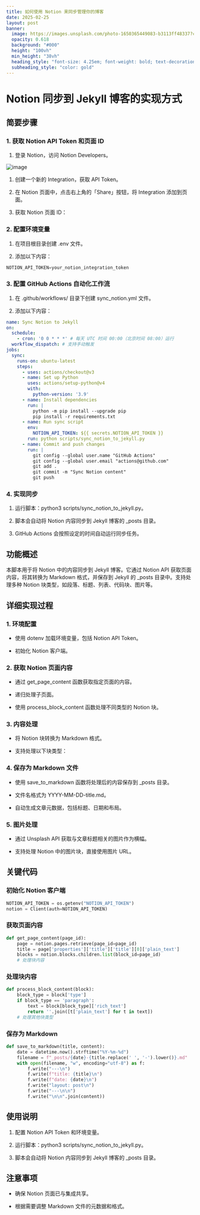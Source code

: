 ```yaml
---
title: 如何使用 Notion 来同步管理你的博客
date: 2025-02-25
layout: post
banner:
  image: https://images.unsplash.com/photo-1650365449083-b3113ff48337?crop=entropy&cs=tinysrgb&fit=max&fm=jpg&ixid=M3w2OTIwMzJ8MHwxfHJhbmRvbXx8fHx8fHx8fDE3NDA0NzE5MTV8&ixlib=rb-4.0.3&q=80&w=1080
  opacity: 0.618
  background: "#000"
  height: "100vh"
  min_height: "38vh"
  heading_style: "font-size: 4.25em; font-weight: bold; text-decoration: underline"
  subheading_style: "color: gold"
---
```


# Notion 同步到 Jekyll 博客的实现方式

## 简要步骤

### 1. 获取 Notion API Token 和页面 ID

1. 登录 Notion，访问 Notion Developers。

![image](https://prod-files-secure.s3.us-west-2.amazonaws.com/a7a0cc5a-89b9-4cda-8686-1fba0ca52f40/d19c1afe-dea5-4312-9333-786b0ba83054/image.png?X-Amz-Algorithm=AWS4-HMAC-SHA256&X-Amz-Content-Sha256=UNSIGNED-PAYLOAD&X-Amz-Credential=ASIAZI2LB466ZPBDR7E6%2F20250225%2Fus-west-2%2Fs3%2Faws4_request&X-Amz-Date=20250225T082515Z&X-Amz-Expires=3600&X-Amz-Security-Token=IQoJb3JpZ2luX2VjEAgaCXVzLXdlc3QtMiJHMEUCIQCyp83zp2vJbogbyWcxqAYP%2Fdc%2FRWoP2Munbtrf652MuAIgKBxdRsZ0TI0l6hHgMjgGJsct5qmEPc10vJUvOleOfskq%2FwMIQRAAGgw2Mzc0MjMxODM4MDUiDMbXgqlDP6BBA6Xd7ircA4XMf9kpnG4m%2FpdMRs6hX5GBSPQ%2BntwdRBkEOXiFM4FwZsRvnDx4ppN2AFfkNjEsjM%2B3yhya1Np%2FgZqxs1wgDo1SwODgLPx8OrlnxfebYrM%2F7crg4FcZqHsmnDuFvDUzeJkpyvXfGVnYadjTfKRr4VCC2KQmiI1Gol14kWlC9zHrhbeOJGj1ER9BN8vIQKCkQ%2Fq06nGIMMd7bsv%2FbW3czdYEaztzZeFoWoKD1QXvLbXfi%2BEN6IGavvQodEiq5vcJXIbtSSqOq5XlH7FuSUTXCsabvo0BKc%2B5UbGesUzdhPfoUEvfHC4NnX82pqoYztSQFIDbtO84C6OUcSIr4fNfFpy4T3R63PaYndKDO39F2LQeHd%2F4H5L5%2FZztRpB%2F4uphVa6L90HWSCxXd%2FcaZTpFc%2BpN5QGJlLEJIWCeIcPj3RwWPH69p%2F0L5uprTbc1UO2M34y8LB%2FltyoOHwFCY6gO31l1%2FkDESGjZwtxeS6ep11DqjvXd0jV23M%2BpNxDZuG0AxTiWdnoPuAa5YDovKgR2EnXRlTQGkwfrqYef5eNmEK4OlketVvd3DBXXnlpYqYk%2B3mQOPtmkFO2XWKBVYv2KOIRgN5PW3zZZB4KYSIMWnJ9lq6F1iKd21I25F%2F7KMJro9b0GOqUBXbc7QRxBXg52TdYPDm4dK%2FLMoJ8COjOJMzGOLHWyB%2FBlsUTwOj8HuH6IwNIERyIeuMrcQ39n%2Bz2w7nOujrg93G97AFJcxmDHxuYLjN0oinxcUodU82svfeWqnPjls1XVL1d%2B%2FVdrY2WH2W%2FfC9KHbnluNhatXvLSKjYy0upGH1F%2FHIbUGXIgCg8h9eHHT33nbG%2BDSBnWmrEpmifjCd2EivnO9zSX&X-Amz-Signature=97bfb0bf352387ee9f9818c235bd3663a8d7251b8c20af54bce029279eb42625&X-Amz-SignedHeaders=host&x-id=GetObject)

1. 创建一个新的 Integration，获取 API Token。

1. 在 Notion 页面中，点击右上角的「Share」按钮，将 Integration 添加到页面。

1. 获取 Notion 页面 ID：


### 2. 配置环境变量

1. 在项目根目录创建 .env 文件。

1. 添加以下内容：

```javascript
NOTION_API_TOKEN=your_notion_integration_token
```

### 3. 配置 GitHub Actions 自动化工作流

1. 在 .github/workflows/ 目录下创建 sync_notion.yml 文件。

1. 添加以下内容：

```yaml
name: Sync Notion to Jekyll
on:
  schedule:
    - cron: '0 0 * * *' # 每天 UTC 时间 00:00（北京时间 08:00）运行
  workflow_dispatch: # 支持手动触发
jobs:
  sync:
    runs-on: ubuntu-latest
    steps:
      - uses: actions/checkout@v3
      - name: Set up Python
        uses: actions/setup-python@v4
        with:
          python-version: '3.9'
      - name: Install dependencies
        run: |
          python -m pip install --upgrade pip
          pip install -r requirements.txt
      - name: Run sync script
        env:
          NOTION_API_TOKEN: ${{ secrets.NOTION_API_TOKEN }}
        run: python scripts/sync_notion_to_jekyll.py
      - name: Commit and push changes
        run: |
          git config --global user.name "GitHub Actions"
          git config --global user.email "actions@github.com"
          git add .
          git commit -m "Sync Notion content"
          git push
```

### 4. 实现同步

1. 运行脚本：python3 scripts/sync_notion_to_jekyll.py。

1. 脚本会自动将 Notion 内容同步到 Jekyll 博客的 _posts 目录。

1. GitHub Actions 会按照设定的时间自动运行同步任务。

## 功能概述

本脚本用于将 Notion 中的内容同步到 Jekyll 博客。它通过 Notion API 获取页面内容，将其转换为 Markdown 格式，并保存到 Jekyll 的 _posts 目录中。支持处理多种 Notion 块类型，如段落、标题、列表、代码块、图片等。

## 详细实现过程

### 1. 环境配置

- 使用 dotenv 加载环境变量，包括 Notion API Token。

- 初始化 Notion 客户端。

### 2. 获取 Notion 页面内容

- 通过 get_page_content 函数获取指定页面的内容。

- 递归处理子页面。

- 使用 process_block_content 函数处理不同类型的 Notion 块。

### 3. 内容处理

- 将 Notion 块转换为 Markdown 格式。

- 支持处理以下块类型：


### 4. 保存为 Markdown 文件

- 使用 save_to_markdown 函数将处理后的内容保存到 _posts 目录。

- 文件名格式为 YYYY-MM-DD-title.md。

- 自动生成文章元数据，包括标题、日期和布局。

### 5. 图片处理

- 通过 Unsplash API 获取与文章标题相关的图片作为横幅。

- 支持处理 Notion 中的图片块，直接使用图片 URL。

## 关键代码

### 初始化 Notion 客户端

```python
NOTION_API_TOKEN = os.getenv("NOTION_API_TOKEN")
notion = Client(auth=NOTION_API_TOKEN)
```

### 获取页面内容

```python
def get_page_content(page_id):
    page = notion.pages.retrieve(page_id=page_id)
    title = page['properties']['title']['title'][0]['plain_text']
    blocks = notion.blocks.children.list(block_id=page_id)
    # 处理块内容
```

### 处理块内容

```python
def process_block_content(block):
    block_type = block['type']
    if block_type == 'paragraph':
        text = block[block_type]['rich_text']
        return ''.join([t['plain_text'] for t in text])
    # 处理其他块类型
```

### 保存为 Markdown

```python
def save_to_markdown(title, content):
    date = datetime.now().strftime("%Y-%m-%d")
    filename = f"_posts/{date}-{title.replace(' ', '-').lower()}.md"
    with open(filename, "w", encoding="utf-8") as f:
        f.write("---\n")
        f.write(f"title: {title}\n")
        f.write(f"date: {date}\n")
        f.write("layout: post\n")
        f.write("---\n\n")
        f.write("\n\n".join(content))
```

## 使用说明

1. 配置 Notion API Token 和环境变量。

1. 运行脚本：python3 scripts/sync_notion_to_jekyll.py。

1. 脚本会自动将 Notion 内容同步到 Jekyll 博客的 _posts 目录。

## 注意事项

- 确保 Notion 页面已与集成共享。

- 根据需要调整 Markdown 文件的元数据和格式。